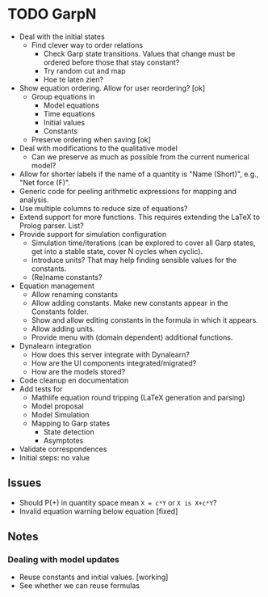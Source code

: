 # TODO GarpN

 - Deal with the initial states
   - Find clever way to order relations
     - Check Garp state transitions.  Values that change
	   must be ordered before those that stay constant?
	 - Try random cut and map
     - Hoe te laten zien?
 - Show equation ordering.  Allow for user reordering?	[ok]
   - Group equations in
     - Model equations
	 - Time equations
	 - Initial values
	 - Constants
   - Preserve ordering when saving						[ok]
 - Deal with modifications to the qualitative model
   - Can we preserve as much as possible from the current
     numerical model?
 - Allow for shorter labels if the name of a quantity is
   "Name (Short)", e.g., "Net force (F)".
 - Generic code for peeling arithmetic expressions for
   mapping and analysis.
 - Use multiple columns to reduce size of equations?
 - Extend support for more functions.  This requires
   extending the LaTeX to Prolog parser.  List?
 - Provide support for simulation configuration
   - Simulation time/iterations (can be explored to
     cover all Garp states, get into a stable state,
	 cover N cycles when cyclic).
   - Introduce units?  That may help finding sensible
     values for the constants.
   - (Re)name constants?
 - Equation management
   - Allow renaming constants
   - Allow adding constants.  Make new constants appear
     in the Constants folder.
   - Show and allow editing constants in the formula
     in which it appears.
   - Allow adding units.
   - Provide menu with (domain dependent) additional
     functions.
 - Dynalearn integration
   - How does this server integrate with Dynalearn?
   - How are the UI components integrated/migrated?
   - How are the models stored?
 - Code cleanup en documentation
 - Add tests for
   - Mathlife equation round tripping (LaTeX generation and
     parsing)
   - Model proposal
   - Model Simulation
   - Mapping to Garp states
     - State detection
	 - Asymptotes
 - Validate correspondences
 - Initial steps: no value

## Issues

 - Should P(+) in quantity space mean `X = c*Y` or
   `X is X+c*Y`?
 - Invalid equation warning below equation			[fixed]

## Notes

### Dealing with model updates

 - Reuse constants and initial values.				[working]
 - See whether we can reuse formulas
